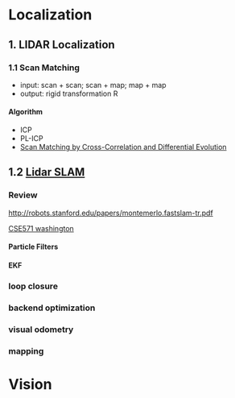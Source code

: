 



# Localization

## 1. LIDAR Localization

### 1.1 Scan Matching

* input: scan + scan; scan + map; map + map    
* output: rigid transformation R     

#### Algorithm

* ICP
* PL-ICP
* [Scan Matching by Cross-Correlation and
Differential Evolution](https://dspace.vsb.cz/bitstream/handle/10084/138811/2079-9292-2019v8i8an856.pdf?sequence=1)

## 1.2 [Lidar SLAM](https://www.researchgate.net/publication/335754983_A_Survey_of_Simultaneous_Localization_and_Mapping_with_an_Envision_in_6G_Wireless_Networks)

### Review
http://robots.stanford.edu/papers/montemerlo.fastslam-tr.pdf

[CSE571 washington](https://courses.cs.washington.edu/courses/cse571/15au/slides/)

#### Particle Filters 
#### EKF


### loop closure

### backend optimization

### visual odometry

### mapping


# Vision
